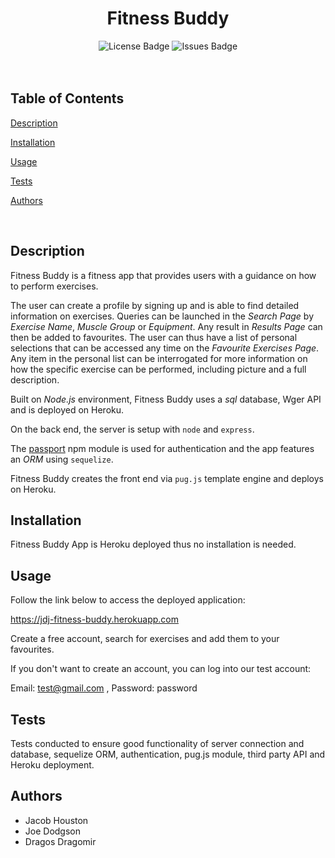 <h1 align="center">Fitness Buddy</h1>

<div align="center">
  <img src="https://img.shields.io/github/license/JoeDodgson/Fitness-buddy" alt="License Badge" />
  <img src="https://img.shields.io/github/issues/JoeDodgson/Fitness-buddy" alt="Issues Badge"/>
</div>

<br/>
<br/>

## Table of Contents

[Description](#description)

[Installation](#installation)

[Usage](#usage)

[Tests](#tests)

[Authors](#authors)

<br>

## Description

Fitness Buddy is a fitness app that provides users with a guidance on how to perform exercises.

The user can create a profile by signing up and is able to find detailed information on exercises. Queries can be launched in the _Search Page_ by _Exercise Name_, _Muscle Group_ or _Equipment_. Any result in _Results Page_ can then be added to favourites. The user can thus have a list of personal selections that can be accessed any time on the _Favourite Exercises Page_. Any item in the personal list can be interrogated for more information on how the specific exercise can be performed, including picture and a full description.

Built on _Node.js_ environment, Fitness Buddy uses a _sql_ database, Wger API and is deployed on Heroku.

On the back end, the server is setup with `node` and `express`.

The [passport](https://www.npmjs.com/package/passport) npm module is used for authentication and the app features an _ORM_ using `sequelize`.

Fitness Buddy creates the front end via `pug.js` template engine and deploys on Heroku.

## Installation

Fitness Buddy App is Heroku deployed thus no installation is needed.

## Usage

Follow the link below to access the deployed application:

https://jdj-fitness-buddy.herokuapp.com

Create a free account, search for exercises and add them to your favourites.

If you don't want to create an account, you can log into our test account:

Email: test@gmail.com , Password: password

## Tests

Tests conducted to ensure good functionality of server connection and database, sequelize ORM, authentication, pug.js module, third party API and Heroku deployment.

## Authors

- Jacob Houston
- Joe Dodgson
- Dragos Dragomir

